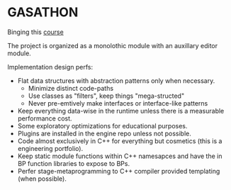 # GASATHON

Binging this [course](https://www.udemy.com/course/unreal-engine-5-gas-top-down-rpg/)

The project is organized as a monolothic module with an auxillary editor module.

Implementation design perfs:

* Flat data structures with abstraction patterns only when necessary.
  * Minimize distinct code-paths
  * Use classes as "filters", keep things "mega-structed"
  * Never pre-emtively make interfaces or interface-like patterns
* Keep everything data-wise in the runtime unless there is a measurable performance cost.
* Some exploratory optimizations for educational purposes.
* Plugins are installed in the engine repo unless not possible.
* Code almost exclusively in C++ for everything but cosmetics (this is a engineering portfolio).
* Keep static module functions within C++ namesapces and have the in BP function libraries to expose to BPs.
* Perfer stage-metaprogramming to C++ compiler provided templating (when possible).
